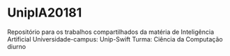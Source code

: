 # UnipIA20181

Repositório para os trabalhos compartilhados da matéria de Inteligência Artificial
Universidade-campus: Unip-Swift 
Turma: Ciência da Computação diurno
